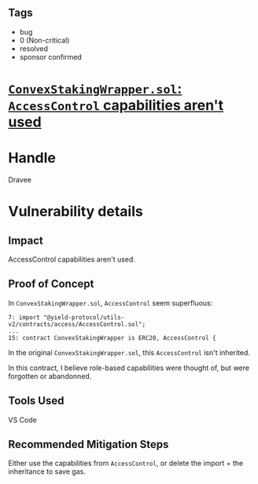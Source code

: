 ## Tags

- bug
- 0 (Non-critical)
- resolved
- sponsor confirmed

# [`ConvexStakingWrapper.sol`: `AccessControl` capabilities aren't used](https://github.com/code-423n4/2022-01-yield-findings/issues/75) 

# Handle

Dravee


# Vulnerability details

## Impact
AccessControl capabilities aren't used.

## Proof of Concept
In `ConvexStakingWrapper.sol`, `AccessControl` seem superfluous:
```
7: import "@yield-protocol/utils-v2/contracts/access/AccessControl.sol";
...
15: contract ConvexStakingWrapper is ERC20, AccessControl {
```
In the original `ConvexStakingWrapper.sol`, this `AccessControl` isn't inherited. 

In this contract, I believe role-based capabilities were thought of, but were forgotten or abandonned.

## Tools Used
VS Code

## Recommended Mitigation Steps
Either use the capabilities from `AccessControl`, or delete the import + the inheritance to save gas.


